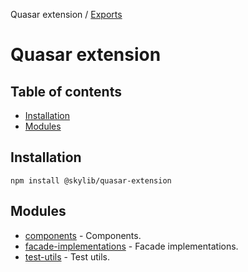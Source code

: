 Quasar extension / [Exports](modules.md)

# Quasar extension

## Table of contents

- [Installation](#installation)
- [Modules](#modules)

## <a name="installation"></a>Installation

    npm install @skylib/quasar-extension

## <a name="modules"></a>Modules

- [components](https://ilyub.github.io/quasar-extension/modules/components_index_extras.html) - Components.
- [facade-implementations](https://ilyub.github.io/quasar-extension/modules/facade_implementations.html) - Facade implementations.
- [test-utils](https://ilyub.github.io/quasar-extension/modules/test_utils.html) - Test utils.
